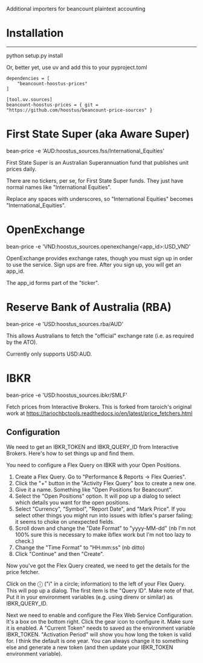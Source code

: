 Additional importers for beancount plaintext accounting

# Installation
------------
python setup.py install 

Or, better yet, use uv and add this to your pyproject.toml

```
dependencies = [
    "beancount-hoostus-prices"
]

[tool.uv.sources]
beancount-hoostus-prices = { git = "https://github.com/hoostus/beancount-price-sources" }
```

# First State Super (aka Aware Super)
bean-price -e 'AUD:hoostus_sources.fss/International_Equities'

First State Super is an Australian Superannuation fund that
publishes unit prices daily. 

There are no tickers, per se, for First State Super funds. They
just have normal names like "International Equities".

Replace any spaces with underscores, so "International Equities"
becomes "International_Equities".

# OpenExchange
bean-price -e 'VND:hoostus_sources.openexchange/<app_id>:USD_VND'

OpenExchange provides exchange rates, though you must sign up in order
to use the service. Sign ups are free. After you sign up, you will get
an app_id.

The app_id forms part of the "ticker".

# Reserve Bank of Australia (RBA)
bean-price -e 'USD:hoostus_sources.rba/AUD'

This allows Australians to fetch the "official" exchange rate
(i.e. as required by the ATO).

Currently only supports USD:AUD.

# IBKR
bean-price -e 'USD:hoostus_sources.ibkr/SMLF'

Fetch prices from Interactive Brokers. This is forked from
taroich's original work at https://tariochbctools.readthedocs.io/en/latest/price_fetchers.html

## Configuration

We need to get an IBKR_TOKEN and IBKR_QUERY_ID from Interactive Brokers. Here's how to set
things up and find them.

You need to configure a Flex Query on IBKR with your Open Positions.

1. Create a Flex Query. Go to "Performance & Reports -> Flex Queries".
1. Click the "+" button in the "Activity Flex Query" box to create a new one.
1. Give it a name. Something like "Open Positions for Beancount".
1. Select the "Open Positions" option. It will pop up a dialog to select which details you want for the open positions.
1. Select "Currency", "Symbol", "Report Date", and "Mark Price". If you select other things you might run into issues with ibflex's parser failing; it seems to choke on unexpected fields.
1. Scroll down and change the "Date Format" to "yyyy-MM-dd" (nb I'm not 100% sure this is necessary to make ibflex work but I'm not too lazy to check.)
1. Change the "Time Format" to "HH:mm:ss" (nb ditto)
1. Click "Continue" and then "Create".

Now you've got the Flex Query created, we need to get the details for the price fetcher.

Click on the &#9432; ("i" in a circle; information) to the left of your Flex Query. This will pop up a dialog. The first item is the "Query ID". Make note of that.
Put it in your environment variables (e.g. using direnv or similar) as IBKR_QUERY_ID.

Next we need to enable and configure the Flex Web Service Configuration. It's a box on the bottom right. Click the gear icon to configure it.
Make sure it is enabled. A "Current Token" needs to saved as the environment variable IBKR_TOKEN. "Activation Period" will show you how long
the token is valid for. I think the default is one year. You can always change it to something else and generate a new token (and then
update your IBKR_TOKEN environment variable).

